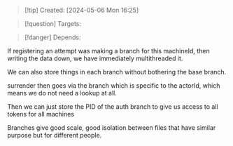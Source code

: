 
>[!tip] Created: [2024-05-06 Mon 16:25]

>[!question] Targets: 

>[!danger] Depends: 

If registering an attempt was making a branch for this machineId, then writing the data down, we have immediately multithreaded it.

We can also store things in each branch without bothering the base branch.

surrender then goes via the branch which is specific to the actorId, which means we do not need a lookup at all.

Then we can just store the PID of the auth branch to give us access to all tokens for all machines 



Branches give good scale, good isolation between files that have similar purpose but for different people.